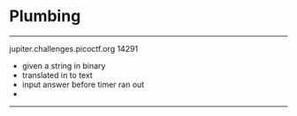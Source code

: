 # Plumbing

---

jupiter.challenges.picoctf.org 14291

- given a string in binary
- translated in to text
- input answer before timer ran out
- 

---
